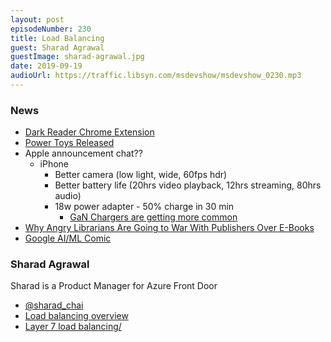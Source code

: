 ```yaml
---
layout: post
episodeNumber: 230
title: Load Balancing
guest: Sharad Agrawal
guestImage: sharad-agrawal.jpg
date: 2019-09-19
audioUrl: https://traffic.libsyn.com/msdevshow/msdevshow_0230.mp3
--- 
```


### News

 - [Dark Reader Chrome Extension](https://chrome.google.com/webstore/detail/dark-reader/eimadpbcbfnmbkopoojfekhnkhdbieeh)
 - [Power Toys Released](https://insider.windows.com/en-us/articles/announcing-the-first-preview-and-code-release-of-powertoys/)
 - Apple announcement chat??
     - iPhone
         - Better camera (low light, wide, 60fps hdr)
         - Better battery life (20hrs video playback, 12hrs streaming, 80hrs audio)
         - 18w power adapter - 50% charge in 30 min
             - [GaN Chargers are getting more common](https://www.amazon.com/gp/product/B07PT7XMP9/)
 - [Why Angry Librarians Are Going to War With Publishers Over E-Books](https://slate.com/business/2019/09/e-book-library-publisher-buying-controversy-petition.html)
 - [Google AI/ML Comic](https://cloud.google.com/products/ai/ml-comic-1/)

### Sharad Agrawal

Sharad is a Product Manager for Azure Front Door

 - [@sharad_chai](https://twitter.com/sharad_chai)
 - [Load balancing overview](https://docs.microsoft.com/en-us/azure/architecture/guide/technology-choices/load-balancing-overview)
 - [Layer 7 load balancing/](https://www.nginx.com/resources/glossary/layer-7-load-balancing/)